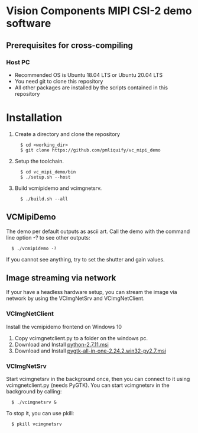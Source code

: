 
# Vision Components MIPI CSI-2 demo software

## Prerequisites for cross-compiling
### Host PC
* Recommended OS is Ubuntu 18.04 LTS or Ubuntu 20.04 LTS
* You need git to clone this repository
* All other packages are installed by the scripts contained in this repository

# Installation

1. Create a directory and clone the repository   
   ```
     $ cd <working_dir>
     $ git clone https://github.com/pmliquify/vc_mipi_demo
   ```

3. Setup the toolchain.
   ```
     $ cd vc_mipi_demo/bin
     $ ./setup.sh --host
   ```

4. Build vcmipidemo and vcimgnetsrv.
   ```
     $ ./build.sh --all
   ```

## VCMipiDemo
The demo per default outputs as ascii art. Call the demo with the command line option -? to see other outputs:
``` 
  $ ./vcmipidemo -?
```
If you cannot see anything, try to set the shutter and gain values.

## Image streaming via network
If your have a headless hardware setup, you can stream the image via network by using the VCImgNetSrv and VCImgNetClient.

### VCImgNetClient
Install the vcmipidemo frontend on Windows 10

   1. Copy vcimgnetclient.py to a folder on the windows pc.
   2. Download and Install [python-2.7.11.msi](https://www.python.org/ftp/python/2.7.11/python-2.7.11.msi)
   3. Download and Install [pygtk-all-in-one-2.24.2.win32-py2.7.msi](https://download.gnome.org/binaries/win32/pygtk/2.24/pygtk-all-in-one-2.24.2.win32-py2.7.msi)

### VCImgNetSrv
Start vcimgnetsrv in the background once, then you can connect to it using  vcimgnetclient.py  (needs PyGTK). You can start vcimgnetsrv in the background by calling:

```
  $ ./vcimgnetsrv &
```
To stop it, you can use pkill:
```
  $ pkill vcimgnetsrv
```